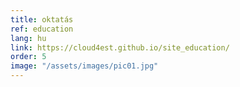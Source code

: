 ```yaml
---
title: oktatás
ref: education
lang: hu
link: https://cloud4est.github.io/site_education/
order: 5
image: "/assets/images/pic01.jpg"
---
```


